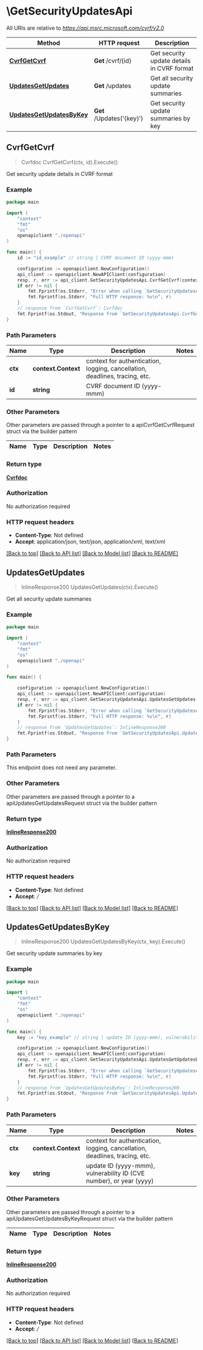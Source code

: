 # \GetSecurityUpdatesApi

All URIs are relative to *https://api.msrc.microsoft.com/cvrf/v2.0*

Method | HTTP request | Description
------------- | ------------- | -------------
[**CvrfGetCvrf**](GetSecurityUpdatesApi.md#CvrfGetCvrf) | **Get** /cvrf/{id} | Get security update details in CVRF format
[**UpdatesGetUpdates**](GetSecurityUpdatesApi.md#UpdatesGetUpdates) | **Get** /updates | Get all security update summaries
[**UpdatesGetUpdatesByKey**](GetSecurityUpdatesApi.md#UpdatesGetUpdatesByKey) | **Get** /Updates(&#39;{key}&#39;) | Get security update summaries by key



## CvrfGetCvrf

> Cvrfdoc CvrfGetCvrf(ctx, id).Execute()

Get security update details in CVRF format



### Example

```go
package main

import (
    "context"
    "fmt"
    "os"
    openapiclient "./openapi"
)

func main() {
    id := "id_example" // string | CVRF document ID (yyyy-mmm)

    configuration := openapiclient.NewConfiguration()
    api_client := openapiclient.NewAPIClient(configuration)
    resp, r, err := api_client.GetSecurityUpdatesApi.CvrfGetCvrf(context.Background(), id).Execute()
    if err != nil {
        fmt.Fprintf(os.Stderr, "Error when calling `GetSecurityUpdatesApi.CvrfGetCvrf``: %v\n", err)
        fmt.Fprintf(os.Stderr, "Full HTTP response: %v\n", r)
    }
    // response from `CvrfGetCvrf`: Cvrfdoc
    fmt.Fprintf(os.Stdout, "Response from `GetSecurityUpdatesApi.CvrfGetCvrf`: %v\n", resp)
}
```

### Path Parameters


Name | Type | Description  | Notes
------------- | ------------- | ------------- | -------------
**ctx** | **context.Context** | context for authentication, logging, cancellation, deadlines, tracing, etc.
**id** | **string** | CVRF document ID (yyyy-mmm) | 

### Other Parameters

Other parameters are passed through a pointer to a apiCvrfGetCvrfRequest struct via the builder pattern


Name | Type | Description  | Notes
------------- | ------------- | ------------- | -------------


### Return type

[**Cvrfdoc**](Cvrfdoc.md)

### Authorization

No authorization required

### HTTP request headers

- **Content-Type**: Not defined
- **Accept**: application/json, text/json, application/xml, text/xml

[[Back to top]](#) [[Back to API list]](../README.md#documentation-for-api-endpoints)
[[Back to Model list]](../README.md#documentation-for-models)
[[Back to README]](../README.md)


## UpdatesGetUpdates

> InlineResponse200 UpdatesGetUpdates(ctx).Execute()

Get all security update summaries



### Example

```go
package main

import (
    "context"
    "fmt"
    "os"
    openapiclient "./openapi"
)

func main() {

    configuration := openapiclient.NewConfiguration()
    api_client := openapiclient.NewAPIClient(configuration)
    resp, r, err := api_client.GetSecurityUpdatesApi.UpdatesGetUpdates(context.Background()).Execute()
    if err != nil {
        fmt.Fprintf(os.Stderr, "Error when calling `GetSecurityUpdatesApi.UpdatesGetUpdates``: %v\n", err)
        fmt.Fprintf(os.Stderr, "Full HTTP response: %v\n", r)
    }
    // response from `UpdatesGetUpdates`: InlineResponse200
    fmt.Fprintf(os.Stdout, "Response from `GetSecurityUpdatesApi.UpdatesGetUpdates`: %v\n", resp)
}
```

### Path Parameters

This endpoint does not need any parameter.

### Other Parameters

Other parameters are passed through a pointer to a apiUpdatesGetUpdatesRequest struct via the builder pattern


### Return type

[**InlineResponse200**](InlineResponse200.md)

### Authorization

No authorization required

### HTTP request headers

- **Content-Type**: Not defined
- **Accept**: */*

[[Back to top]](#) [[Back to API list]](../README.md#documentation-for-api-endpoints)
[[Back to Model list]](../README.md#documentation-for-models)
[[Back to README]](../README.md)


## UpdatesGetUpdatesByKey

> InlineResponse200 UpdatesGetUpdatesByKey(ctx, key).Execute()

Get security update summaries by key



### Example

```go
package main

import (
    "context"
    "fmt"
    "os"
    openapiclient "./openapi"
)

func main() {
    key := "key_example" // string | update ID (yyyy-mmm), vulnerability ID (CVE number), or year (yyyy)

    configuration := openapiclient.NewConfiguration()
    api_client := openapiclient.NewAPIClient(configuration)
    resp, r, err := api_client.GetSecurityUpdatesApi.UpdatesGetUpdatesByKey(context.Background(), key).Execute()
    if err != nil {
        fmt.Fprintf(os.Stderr, "Error when calling `GetSecurityUpdatesApi.UpdatesGetUpdatesByKey``: %v\n", err)
        fmt.Fprintf(os.Stderr, "Full HTTP response: %v\n", r)
    }
    // response from `UpdatesGetUpdatesByKey`: InlineResponse200
    fmt.Fprintf(os.Stdout, "Response from `GetSecurityUpdatesApi.UpdatesGetUpdatesByKey`: %v\n", resp)
}
```

### Path Parameters


Name | Type | Description  | Notes
------------- | ------------- | ------------- | -------------
**ctx** | **context.Context** | context for authentication, logging, cancellation, deadlines, tracing, etc.
**key** | **string** | update ID (yyyy-mmm), vulnerability ID (CVE number), or year (yyyy) | 

### Other Parameters

Other parameters are passed through a pointer to a apiUpdatesGetUpdatesByKeyRequest struct via the builder pattern


Name | Type | Description  | Notes
------------- | ------------- | ------------- | -------------


### Return type

[**InlineResponse200**](InlineResponse200.md)

### Authorization

No authorization required

### HTTP request headers

- **Content-Type**: Not defined
- **Accept**: */*

[[Back to top]](#) [[Back to API list]](../README.md#documentation-for-api-endpoints)
[[Back to Model list]](../README.md#documentation-for-models)
[[Back to README]](../README.md)

